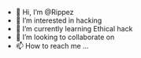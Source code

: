 - 👋 Hi, I’m @Rippez
- 👀 I’m interested in hacking
- 🌱 I’m currently learning Ethical hack
- 💞️ I’m looking to collaborate on 
- 📫 How to reach me ...

<!---
Rippez/Rippez is a ✨ special ✨ repository because its `README.md` (this file) appears on your GitHub profile.
You can click the Preview link to take a look at your changes.
--->
